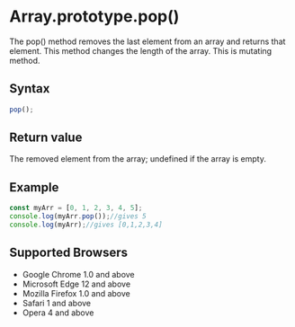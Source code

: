 # Array.prototype.pop()

The pop() method removes the last element from an array and returns that element. This method changes the length of the array.
This is mutating method.

## Syntax

```js
pop();
```

## Return value

The removed element from the array; undefined if the array is empty.

## Example

```js
const myArr = [0, 1, 2, 3, 4, 5];
console.log(myArr.pop());//gives 5
console.log(myArr);//gives [0,1,2,3,4]
```

## Supported Browsers

- Google Chrome 1.0 and above
- Microsoft Edge 12 and above
- Mozilla Firefox 1.0 and above
- Safari 1 and above
- Opera 4 and above
